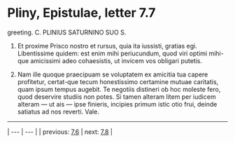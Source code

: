 # Pliny, Epistulae, letter 7.7

greeting. C. PLINIUS SATURNINO SUO S.



1. Et proxime Prisco nostro et rursus, quia ita iussisti, gratias egi. Libentissime quidem: est enim mihi periucundum, quod viri optimi mihi-que amicissimi adeo cohaesistis, ut invicem vos obligari putetis.



2. Nam ille quoque praecipuam se voluptatem ex amicitia tua capere profitetur, certat-que tecum honestissimo certamine mutuae caritatis, quam ipsum tempus augebit. Te negotiis distineri ob hoc moleste fero, quod deservire studiis non potes. Si tamen alteram litem per iudicem alteram — ut ais — ipse finieris, incipies primum istic otio frui, deinde satiatus ad nos reverti. Vale.



---

| --- | --- |
| previous: [7.6](../7.6/) | next: [7.8](../7.8/) |